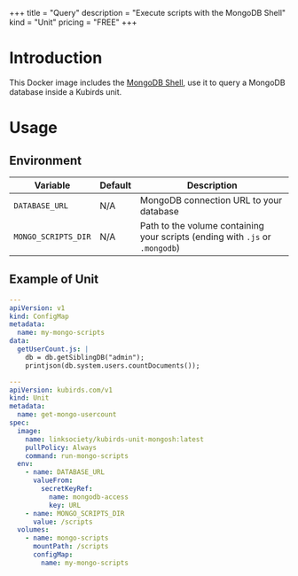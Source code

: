 +++
title = "Query"
description = "Execute scripts with the MongoDB Shell"
kind = "Unit"
pricing = "FREE"
+++

# Introduction

This Docker image includes the [MongoDB Shell](https://docs.mongodb.com/mongodb-shell/),
use it to query a MongoDB database inside a Kubirds unit.

# Usage

## Environment


| Variable | Default | Description |
| --- | --- | --- |
| `DATABASE_URL` | N/A | MongoDB connection URL to your database |
| `MONGO_SCRIPTS_DIR` | N/A | Path to the volume containing your scripts (ending with `.js` or `.mongodb`) |

## Example of Unit

```yaml
---
apiVersion: v1
kind: ConfigMap
metadata:
  name: my-mongo-scripts
data:
  getUserCount.js: |
    db = db.getSiblingDB("admin");
    printjson(db.system.users.countDocuments());

---
apiVersion: kubirds.com/v1
kind: Unit
metadata:
  name: get-mongo-usercount
spec:
  image:
    name: linksociety/kubirds-unit-mongosh:latest
    pullPolicy: Always
    command: run-mongo-scripts
  env:
    - name: DATABASE_URL
      valueFrom:
        secretKeyRef:
          name: mongodb-access
          key: URL
    - name: MONGO_SCRIPTS_DIR
      value: /scripts
  volumes:
    - name: mongo-scripts
      mountPath: /scripts
      configMap:
        name: my-mongo-scripts
```
